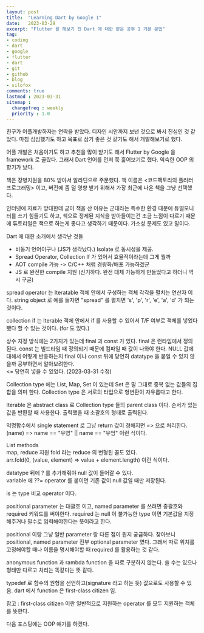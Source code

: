 ```yaml
---
layout: post
title:  "Learning Dart by Google 1"
date:   2023-03-29
excerpt: "Flutter 를 해보기 전 Dart 에 대한 얕은 공부 1 기본 문법"
tag:
- coding
- dart
- google
- flutter
- dart
- git
- github
- blog
- silofox
comments: true
lastmod : 2023-03-31
sitemap : 
  changefreq : weekly
  priority : 1.0
---
```


친구가 어플개발하자는 연락을 받았다. 디자인 시안까지 보낸 것으로 봐서 진심인 것 같았다. 마침 심심했기도 하고 목표로 삼기 좋은 것 같기도 해서 개발해보기로 했다.<br>

어플 개발은 처음이기도 하고 추천을 많이 받기도 해서 Flutter by Google 을 framework 로 골랐다. 그래서 Dart 언어를 먼저 쭉 훑어보기로 했다. 익숙한 OOP 의 향기가 났다.<br>

책은 장병지원을 80% 받아서 알라딘으로 주문했다. 책 이름은 <코드팩토리의 플러터 프로그래밍> 이고, 버전에 좀 덜 영향 받기 위해서 가장 최근에 나온 책을 그냥 선택했다.<br>

인터넷에 자료가 방대한데 굳이 책을 산 이유는 군대라는 특수한 환경 때문에 듀얼모니터를 쓰기 힘들기도 하고, 책으로 정제된 지식을 받아들이는건 조금 느낌이 다르기 때문에 튜토리얼은 책으로 하는게 좋다고 생각하기 때문이다. 가소성 문제도 있고 말이다.<br>

Dart 에 대한 소개에서 생각난 것들
- 비동기 언어이구나 (JS가 생각났다.) Isolate 로 동시성을 제공.
- Spread Operator, Collection If 가 있어서 효율적이라는데 그게 뭘까
- AOT compile 가능 -> C/C++ 처럼 경량화/배포 가능하겠군
- JS 로 완전한 compile 지원 (신기하다. 완전 대체 가능하게 만들었다고 하더니 역시 구글)

spread operator 는 Iteratable 객체 안에서 구성하는 객체 각각을 펼치는 연산자 이다.
string object 로 예를 들자면 "spread" 를 펼치면 
's', 'p', 'r', 'e', 'a', 'd' 가 되는 것이다.<br>

collection if 는 Iterable 객체 안에서 if 를 사용할 수 있어서 T/F 여부로 객체를 넣었다 뺐다 할 수 있는 것이다. (for 도 있다.)<br>

상수 지정 방식에는 2가지가 있는데 final 과 const 가 있다.
final 은 런타임에서 정의된다. const 는 빌드타임 때 정의되기 때문에 컴파일 때 값이 나와야 한다.
NULL 값에 대해서 어떻게 반응하는지 final 이나 const 뒤에 당연히 datatype 을 붙일 수 있지 않을까 공부하면서 알아보려한다.<br> <= 당연히 넣을 수 있었다. (2023-03-31 수정)<br>

Collection type 에는 List, Map, Set 이 있는데 Set 은 말 그대로 중복 없는 값들의 집합을 의미 한다.
Collection type 은 서로의 타입으로 형변환이 자유롭다고 한다.<br>

Iterable 은 abstract class 로 Collection type 들의 parent class 이다. 순서가 있는 값을 반환할 때 사용한다. 출력했을 때 소괄호의 형태로 출력된다.<br>

익명함수에서 single statement 로 그냥 return 값이 정해지면 => 으로 처리한다.<br>
(name) => name == "우영" || name == "우엉"
이런 식이다.<br>

List methods<br>
map, reduce 지원 fold 라는 reduce 의 변형된 꼴도 있다.<br>
arr.fold<int>(0, (value, element) => value + element.length)
이런 식이다.<br>

datatype 뒤에 ? 를 추가해줘야 null 값이 들어갈 수 있다.<br>
variable 에 ??= operator 를 붙이면 기존 값이 null 값일 때만 저장된다.<br>

is 는 type 비교 operator 이다.

positional parameter 는 대괄호 이고, named parameter 를 쓰려면 중괄호와 required 키워드를 써야한다.
required 는 null 이 불가능한 type 이면 기본값을 지정해주거나 필수로 입력해야한다는 뜻이라고 한다.<br>

positional 이랑 그냥 일반 parameter 랑 다른 점이 뭔지 궁금하다. 찾아보니 positional, named parameter 전부 optional parameter 였다. 그래서 따로 위치를 고정해야할 때나 이름을 명시해야할 때 required 를 활용하는 것 같다.<br>

anonymous function 과 rambda function 을 따로 구분하지 않는다. 쓸 수는 있으나 형태만 다르고 처리는 똑같다는 뜻 같다.<br>

typedef 로 함수의 원형을 선언하고(signature 라고 하는 듯) 값으로도 사용할 수 있음. dart 에서 function 은 first-class citizen 임.<br>

참고 : first-class citizen 이란 일반적으로 지원하는 operator 를 모두 지원하는 객체를 뜻한다.<br>

다음 포스팅에는 OOP 얘기를 하겠다.